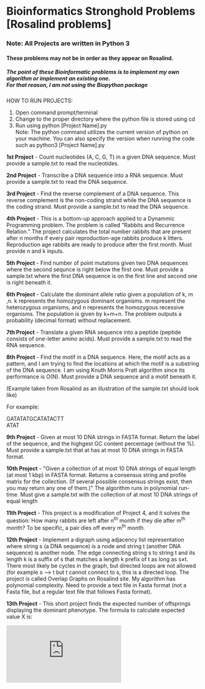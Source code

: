 # Bioinformatics Stronghold Problems [Rosalind problems] 
### Note: All Projects are written in Python 3
#### These problems may not be in order as they appear on Rosalind. 
##### The point of these Bioinformatic problems is to implement my own algorithm or implement an existing one. <br /> For that reason, I am not using the Biopython package

HOW TO RUN PROJECTS:
1. Open command prompt/terminal
2. Change to the proper directory where the python file is stored using cd
3. Run using python [Project Name].py <br>
Note: The python command utilizes the current version of python on your machine.
You can also specify the version when running the code such as python3 [Project Name].py

**1st Project** - Count nucleotides (A, C, G, T) in a given DNA sequence. Must provide a sample.txt to read the nucleotides. 

**2nd Project** - Transcribe a DNA sequence into a RNA sequence. Must provide a sample.txt to read the DNA sequence. 

**3rd Project** - Find the reverse complement of a DNA sequence. This reverse complement is the non-coding strand while the DNA sequence is the coding strand. Must provide a sample.txt to read the DNA sequence.

**4th Project** - This is a bottom-up approach applied to a Dynammic Programming problem. The problem is called "Rabbits and Recurrence Relation." The project calculates the total number rabbits that are present after n months if every pair reproduction-age rabbits produce k litters. Reproduction age rabbits are ready to produce after the first month. Must provide n and k inputs.   

**5th Project** - Find number of point mutations given two DNA sequences where the second sequnce is right below the first one. Must provide a sample.txt where the first DNA sequence is on the first line and second one is right beneath it. 

**6th Project** - Calculate the dominant allele ratio given a population of k, m ,n. k represents the homozygous dominant organisms. m represent the heterozygous organisms, and n represents the homozygous recessive organisms. The population is given by k+m+n. The problem outputs a probability (decimal format) without replacement. 

**7th Project** - Translate a given RNA sequence into a peptide (peptide consists of one-letter amino acids). Must provide a sample.txt to read the RNA sequence. 

**8th Project** - Find the motif in a DNA sequence. Here, the motif acts as a pattern, and I am trying to find the locations at which the motif is a substring of the DNA sequence. I am using Knuth Morris Pratt algorithm since its performance is O(N). Must provide a DNA sequence and a motif beneath it. 

(Example taken from Rosalind as an illustration of the sample.txt should look like)

For example:

GATATATGCATATACTT <br />
ATAT

**9th Project** - Given at most 10 DNA strings in FASTA format. Return the label of the sequence, and the highgest GC content percentage (without the %). Must provide a sample.txt that at has at most 10 DNA strings in FASTA format.

**10th Project** - "Given a collection of at most 10 DNA strings of equal length (at most 1 kbp) in FASTA format. Returns a consensus string and profile matrix for the collection. (If several possible consensus strings exist, then you may return any one of them.)" The algorithm runs in polynomial run-time. Must give a sample.txt with the collection of at most 10 DNA strings of equal length

**11th Project** - This project is a modification of Project 4, and it solves the question: How many rabbits are left after n<sup>th</sup> month if they die after m<sup>th</sup> month? To be specific, a pair dies off every m<sup>th</sup> month. 

**12th Project** - Implement a digraph using adjacency list representation where string s (a DNA sequence) is a node and string t (another DNA sequence) is another node. The edge connecting string s to string t and its length k is a suffix of s that matches a length k prefix of t as long as s≠t. There most likely be cycles in the graph, but directed loops are not allowed (for example s --> t but t cannot connect to s, this is a directed loop. The project is called Overlap Graphs on Rosalind site. My algorithm has polynomial complexity. Need to provide a text file in Fasta format (not a Fasta file, but a regular text file that follows Fasta format).

**13th Project** - This short project finds the expected number of offsprings displaying the dominant phenotype. The formula to calculate expected value X is:

![Equation1](https://latex.codecogs.com/gif.latex?E%28x%29%20%3D%20%5Csum_%7Bk%20%3D%201%7D%5E%7Bn%7D%28k%20*%20P%28X%20%3Dk%29%29)

